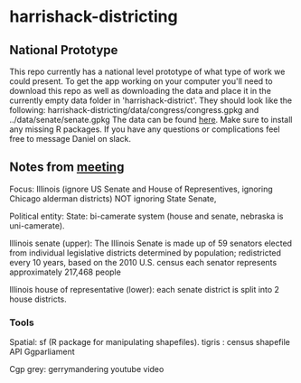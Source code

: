 # harrishack-districting

## National Prototype
This repo currently has a national level prototype of what type of work we could present. To get the app working on your computer you'll need to download this repo as well as downloading the data and place it in the currently empty data folder in 'harrishack-district'. They should look like the following: harrishack-districting/data/congress/congress.gpkg and ../data/senate/senate.gpkg The data can be found
[here](https://drive.google.com/drive/u/1/folders/1OiQtuwcMqpiJ2-ren72Hgsv3KXAYpqv1). Make sure to install any missing R packages. If you have any questions or complications feel free to message Daniel on slack.

## Notes from [meeting](https://docs.google.com/document/d1PBrhhpL8MkmPmdMxncdV99OdHcZky8WWsGp5ttvisY4/edit)

Focus: Illinois (ignore US Senate and House of Representives, ignoring Chicago alderman districts) NOT ignoring State Senate,

Political entity: State: bi-camerate system (house and senate, nebraska is uni-camerate).

Illinois senate (upper): The Illinois Senate is made up of 59 senators elected from individual legislative districts determined by population; redistricted every 10 years, based on the 2010 U.S. census each senator represents approximately 217,468 people

Illinois house of representative (lower): each senate district is split into 2 house districts.

### Tools

Spatial: sf (R package for manipulating shapefiles).
tigris : census shapefile API
Ggparliament

Cgp grey: gerrymandering youtube video


